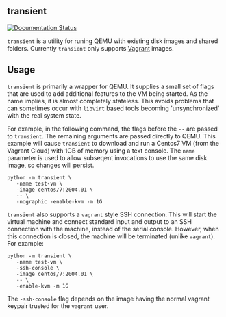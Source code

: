 transient
---------

[![Documentation Status](https://readthedocs.org/projects/transient/badge/?version=latest)](https://transient.readthedocs.io/en/latest/?badge=latest)

`transient` is a utility for runing QEMU with existing disk images and shared folders.
Currently `transient` only supports [Vagrant](https://www.vagrantup.com/) images.

Usage
-----

`transient` is primarily a wrapper for QEMU. It supplies a small set of flags that
are used to add additional features to the VM being started. As the name implies,
it is almost completely stateless. This avoids problems that can sometimes occur
with `libvirt` based tools becoming 'unsynchronized' with the real system state.

For example, in the following command, the flags before the `--` are passed to
`transient`. The remaining arguments are passed directly to QEMU. This example
will cause `transient` to download and run a Centos7 VM (from the Vagrant Cloud)
with 1GB of memory using a text console. The `name` parameter is used to allow
subseqent invocations to use the same disk image, so changes will persist.

```
python -m transient \
   -name test-vm \
   -image centos/7:2004.01 \
   -- \
   -nographic -enable-kvm -m 1G
```

`transient` also supports a `vagrant` style SSH connection. This will start the
virtual machine and connect standard input and output to an SSH connection
with the machine, instead of the serial console. However, when this connection
is closed, the machine will be terminated (unlike `vagrant`). For example:

```
python -m transient \
   -name test-vm \
   -ssh-console \
   -image centos/7:2004.01 \
   -- \
   -enable-kvm -m 1G
```

The `-ssh-console` flag depends on the image having the normal vagrant keypair
trusted for the `vagrant` user.